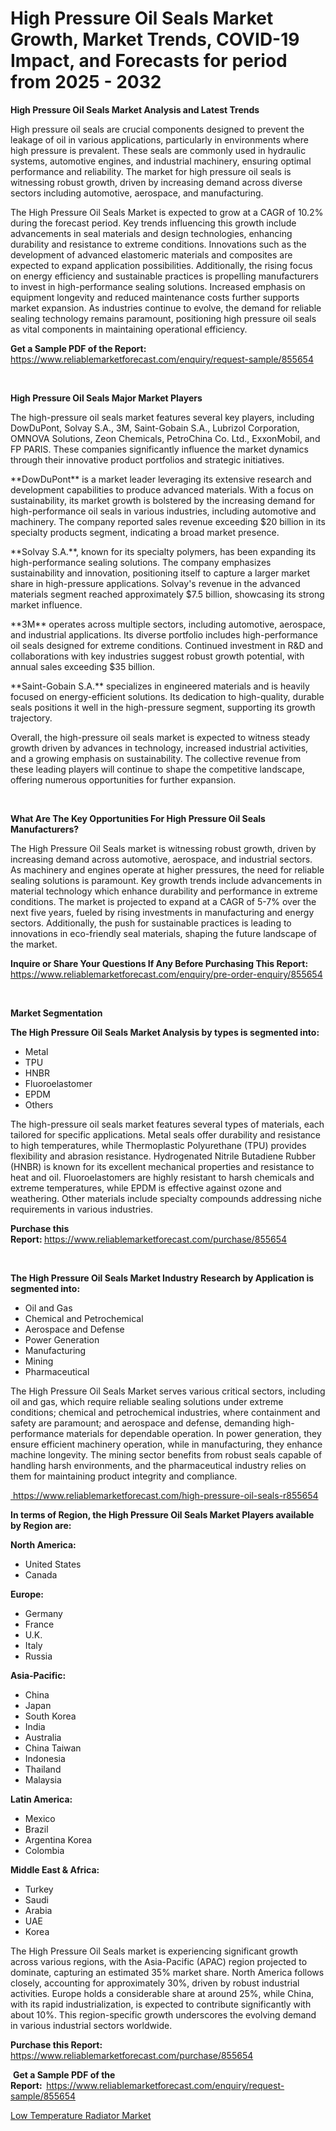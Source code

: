 <p><h1>High Pressure Oil Seals Market Growth, Market Trends, COVID-19 Impact, and Forecasts for period from 2025 - 2032</h1></p><p><strong>High Pressure Oil Seals Market Analysis and Latest Trends</strong></p>
<p><p>High pressure oil seals are crucial components designed to prevent the leakage of oil in various applications, particularly in environments where high pressure is prevalent. These seals are commonly used in hydraulic systems, automotive engines, and industrial machinery, ensuring optimal performance and reliability. The market for high pressure oil seals is witnessing robust growth, driven by increasing demand across diverse sectors including automotive, aerospace, and manufacturing.</p><p>The High Pressure Oil Seals Market is expected to grow at a CAGR of 10.2% during the forecast period. Key trends influencing this growth include advancements in seal materials and design technologies, enhancing durability and resistance to extreme conditions. Innovations such as the development of advanced elastomeric materials and composites are expected to expand application possibilities. Additionally, the rising focus on energy efficiency and sustainable practices is propelling manufacturers to invest in high-performance sealing solutions. Increased emphasis on equipment longevity and reduced maintenance costs further supports market expansion. As industries continue to evolve, the demand for reliable sealing technology remains paramount, positioning high pressure oil seals as vital components in maintaining operational efficiency.</p></p>
<p><strong>Get a Sample PDF of the Report:&nbsp;</strong> <a href="https://www.reliablemarketforecast.com/enquiry/request-sample/855654?utm_campaign=3175&utm_medium=2&utm_source=Github&utm_content=ia&utm_term=09042025&utm_id=high-pressure-oil-seals">https://www.reliablemarketforecast.com/enquiry/request-sample/855654</a></p>
<p>&nbsp;</p>
<p><strong>High Pressure Oil Seals Major Market Players</strong></p>
<p><p>The high-pressure oil seals market features several key players, including DowDuPont, Solvay S.A., 3M, Saint-Gobain S.A., Lubrizol Corporation, OMNOVA Solutions, Zeon Chemicals, PetroChina Co. Ltd., ExxonMobil, and FP PARIS. These companies significantly influence the market dynamics through their innovative product portfolios and strategic initiatives.</p><p>**DowDuPont** is a market leader leveraging its extensive research and development capabilities to produce advanced materials. With a focus on sustainability, its market growth is bolstered by the increasing demand for high-performance oil seals in various industries, including automotive and machinery. The company reported sales revenue exceeding $20 billion in its specialty products segment, indicating a broad market presence.</p><p>**Solvay S.A.**, known for its specialty polymers, has been expanding its high-performance sealing solutions. The company emphasizes sustainability and innovation, positioning itself to capture a larger market share in high-pressure applications. Solvay's revenue in the advanced materials segment reached approximately $7.5 billion, showcasing its strong market influence.</p><p>**3M** operates across multiple sectors, including automotive, aerospace, and industrial applications. Its diverse portfolio includes high-performance oil seals designed for extreme conditions. Continued investment in R&D and collaborations with key industries suggest robust growth potential, with annual sales exceeding $35 billion.</p><p>**Saint-Gobain S.A.** specializes in engineered materials and is heavily focused on energy-efficient solutions. Its dedication to high-quality, durable seals positions it well in the high-pressure segment, supporting its growth trajectory.</p><p>Overall, the high-pressure oil seals market is expected to witness steady growth driven by advances in technology, increased industrial activities, and a growing emphasis on sustainability. The collective revenue from these leading players will continue to shape the competitive landscape, offering numerous opportunities for further expansion.</p></p>
<p>&nbsp;</p>
<p><strong>What Are The Key Opportunities For High Pressure Oil Seals Manufacturers?</strong></p>
<p><p>The High Pressure Oil Seals market is witnessing robust growth, driven by increasing demand across automotive, aerospace, and industrial sectors. As machinery and engines operate at higher pressures, the need for reliable sealing solutions is paramount. Key growth trends include advancements in material technology which enhance durability and performance in extreme conditions. The market is projected to expand at a CAGR of 5-7% over the next five years, fueled by rising investments in manufacturing and energy sectors. Additionally, the push for sustainable practices is leading to innovations in eco-friendly seal materials, shaping the future landscape of the market.</p></p>
<p><strong>Inquire or Share Your Questions If Any Before Purchasing This Report:</strong> <a href="https://www.reliablemarketforecast.com/enquiry/pre-order-enquiry/855654?utm_campaign=3175&utm_medium=2&utm_source=Github&utm_content=ia&utm_term=09042025&utm_id=high-pressure-oil-seals">https://www.reliablemarketforecast.com/enquiry/pre-order-enquiry/855654</a></p>
<p>&nbsp;</p>
<p><strong>Market Segmentation</strong></p>
<p><strong>The High Pressure Oil Seals Market Analysis by types is segmented into:</strong></p>
<p><ul><li>Metal</li><li>TPU</li><li>HNBR</li><li>Fluoroelastomer</li><li>EPDM</li><li>Others</li></ul></p>
<p><p>The high-pressure oil seals market features several types of materials, each tailored for specific applications. Metal seals offer durability and resistance to high temperatures, while Thermoplastic Polyurethane (TPU) provides flexibility and abrasion resistance. Hydrogenated Nitrile Butadiene Rubber (HNBR) is known for its excellent mechanical properties and resistance to heat and oil. Fluoroelastomers are highly resistant to harsh chemicals and extreme temperatures, while EPDM is effective against ozone and weathering. Other materials include specialty compounds addressing niche requirements in various industries.</p></p>
<p><strong>Purchase this Report:&nbsp;</strong><a href="https://www.reliablemarketforecast.com/purchase/855654?utm_campaign=3175&utm_medium=2&utm_source=Github&utm_content=ia&utm_term=09042025&utm_id=high-pressure-oil-seals">https://www.reliablemarketforecast.com/purchase/855654</a></p>
<p>&nbsp;</p>
<p><strong>The High Pressure Oil Seals Market Industry Research by Application is segmented into:</strong></p>
<p><ul><li>Oil and Gas</li><li>Chemical and Petrochemical</li><li>Aerospace and Defense</li><li>Power Generation</li><li>Manufacturing</li><li>Mining</li><li>Pharmaceutical</li></ul></p>
<p><p>The High Pressure Oil Seals Market serves various critical sectors, including oil and gas, which require reliable sealing solutions under extreme conditions; chemical and petrochemical industries, where containment and safety are paramount; and aerospace and defense, demanding high-performance materials for dependable operation. In power generation, they ensure efficient machinery operation, while in manufacturing, they enhance machine longevity. The mining sector benefits from robust seals capable of handling harsh environments, and the pharmaceutical industry relies on them for maintaining product integrity and compliance.</p></p>
<p><a href="https://www.reliablemarketforecast.com/high-pressure-oil-seals-r855654?utm_campaign=3175&utm_medium=2&utm_source=Github&utm_content=ia&utm_term=09042025&utm_id=high-pressure-oil-seals">&nbsp;https://www.reliablemarketforecast.com/high-pressure-oil-seals-r855654</a></p>
<p><strong>In terms of Region, the High Pressure Oil Seals Market Players available by Region are:</strong></p>
<p>
    <p> <strong> North America: </strong>
        <ul>
            <li>United States</li>
            <li>Canada</li>
        </ul>
        </p> 
    <p> <strong> Europe: </strong>
        <ul>
            <li>Germany</li>
            <li>France</li>
            <li>U.K.</li>
            <li>Italy</li>
            <li>Russia</li>
        </ul>
        </p> 
    <p> <strong> Asia-Pacific: </strong>
        <ul>
            <li>China</li>
            <li>Japan</li>
            <li>South Korea</li>
            <li>India</li>
            <li>Australia</li>
            <li>China Taiwan</li>
            <li>Indonesia</li>
            <li>Thailand</li>
            <li>Malaysia</li>
        </ul>
        </p> 
    <p> <strong> Latin America: </strong>
        <ul>
            <li>Mexico</li>
            <li>Brazil</li>
            <li>Argentina Korea</li>
            <li>Colombia</li>
        </ul>
        </p> 
    <p> <strong> Middle East & Africa: </strong>
        <ul>
            <li>Turkey</li>
            <li>Saudi</li>
            <li>Arabia</li>
            <li>UAE</li>
            <li>Korea</li>
        </ul>
    </p>
    </p>
<p><p>The High Pressure Oil Seals market is experiencing significant growth across various regions, with the Asia-Pacific (APAC) region projected to dominate, capturing an estimated 35% market share. North America follows closely, accounting for approximately 30%, driven by robust industrial activities. Europe holds a considerable share at around 25%, while China, with its rapid industrialization, is expected to contribute significantly with about 10%. This region-specific growth underscores the evolving demand in various industrial sectors worldwide.</p></p>
<p><strong>Purchase this Report: </strong><a href="https://www.reliablemarketforecast.com/purchase/855654?utm_campaign=3175&utm_medium=2&utm_source=Github&utm_content=ia&utm_term=09042025&utm_id=high-pressure-oil-seals">https://www.reliablemarketforecast.com/purchase/855654</a></p>
<p>&nbsp;<strong>Get a Sample PDF of the Report:&nbsp;&nbsp;</strong><a href="https://www.reliablemarketforecast.com/enquiry/request-sample/855654?utm_campaign=3175&utm_medium=2&utm_source=Github&utm_content=ia&utm_term=09042025&utm_id=high-pressure-oil-seals">https://www.reliablemarketforecast.com/enquiry/request-sample/855654</a></p>
<p><strong></strong></p>
<p><p><a href="https://github.com/zurubting/Market-Research-Report-List-1/blob/main/low-temperature-radiator-market.md?utm_campaign=3175&utm_medium=2&utm_source=Github&utm_content=ia&utm_term=09042025&utm_id=high-pressure-oil-seals">Low Temperature Radiator Market</a></p></p>